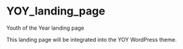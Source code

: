 # YOY_landing_page
Youth of the Year landing page

This landing page will be integrated into the YOY WordPress theme.
